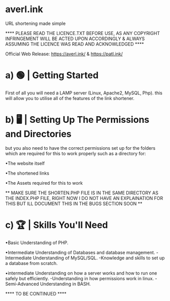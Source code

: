 # averl.ink
URL shortening made simple

**** PLEASE READ THE LICENCE.TXT BEFORE USE, AS ANY COPYRIGHT INFRINGEMENT WILL BE ACTED UPON ACCORDINGLY & ALWAYS ASSUMING THE LICENCE WAS READ AND ACKNOWLEDGED ****


Official Web Release:  https://averl.ink/ & https://patl.ink/



# a) 🟢 | Getting Started

First of all you will need a LAMP server (Linux, Apache2, MySQL, Php).
this will allow you to utilise all of the features of the link shortener.


# b) 🖥️ | Setting Up The Permissions and Directories

but you also need to have the correct permissions set up for the folders
which are required for this to work properly such as a directory
for:


•The website itself

•The shortened links

•The Assets required for this to work

** MAKE SURE THE SHORTEN.PHP FILE IS IN THE SAME DIRECTORY AS THE INDEX.PHP FILE, RIGHT NOW 
I DO NOT HAVE AN EXPLAINATION FOR THIS BUT ILL DOCUMENT THIS IN THE BUGS SECTION SOON **

# c) 🏆 | Skills You'll Need
•Basic Understanding of PHP.

•Intermediate Understanding of Databases and database management.
-Intermediate Understanding of MySQL/SQL.
-Knowledge and skills to set up a database from scratch.

•intermediate Understanding on how a server works and how to run one safely but efficiently.
-Understanding in how permissions work in linux.
-Semi-Advanced Understanding in BASH.

****  TO BE CONTINUED  ****
